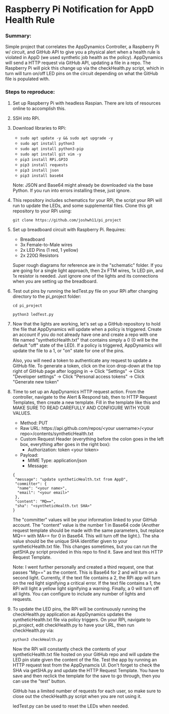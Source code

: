 # Raspberry Pi Notification for AppD Health Rule

### Summary:

Simple project that correlates the AppDynamics Controller, a Raspberry Pi w/ circuit, and GitHub API to give you a physical alert when a health rule is violated in
AppD (we used synthetic job health as the policy). AppDynamics will send a HTTP request via GitHub API, updating a file in a repo. The Raspberry Pi will pick this
change up via the checkHealth.py script, which in turn will turn on/off LED pins on the circuit depending on what the GitHub file is populated with.

### Steps to reproduce:

1. Set up Raspberry Pi with headless Raspian. There are lots of resources online to accomplish this.
2. SSH into RPi.
3. Download libraries to RPi:

     * ```sudo apt update -y && sudo apt upgrade -y```
     * ```sudo apt install python3```
     * ```sudo apt install python3-pip```
     * ```sudo apt install git vim -y```
     * ```pip3 install RPi.GPIO```
     * ```pip3 install requests```
     * ```pip3 install json```
     * ```pip3 install base64```

    Note: JSON and Base64 might already be downloaded via the base Python. If you run into errors installing these, just ignore.

4. This repository includes schematics for your RPi, the script your RPi will run to update the LEDs, and some supplemental files. Clone this git repository to your
   RPi using:

    ```git clone https://github.com/joshwh11/pi_project```

5. Set up breadboard circuit with Raspberry Pi. Requires:

    * Breadboard
    * 3x Female-to-Male wires
    * 2x LED Pins (1 red, 1 yellow)
    * 2x 220Ω Resistors 

    Super rough diagrams for reference are in the "schematic" folder. If you are going for a single light approach, then 2x FTM wires, 1x LED pin, and 1x resistor 
    is needed. Just ignore one of the lights and its connections when you are setting up the breadboard.

6. Test out pins by running the ledTest.py file on your RPi after changing directory to the pi_project folder:

    ```cd pi_project```
    
    ```python3 ledTest.py```
    
7. Now that the lights are working, let's set up a GitHub repository to hold the file that AppDynamics will update when a policy is triggered. Create an account if
   you do not already have one and create a repo with one file named "syntheticHealth.txt" that contains simply a 0 (0 will be the default "off" state of the LED). 
   If a policy is triggered, AppDynamics will update the file to a 1, or "on" state for one of the pins.
   
   Also, you will need a token to authenticate any request to update a GitHub file. To generate a token, click on the icon drop-down at the top right of GitHub page 
   after logging in -> Click "Settings" -> Click "Developer settings" -> Click "Personal access tokens" -> Click "Generate new token"

8. Time to set up an AppDynamics HTTP request action. From the controller, navigate to the Alert & Respond tab, then to HTTP Request Templates, then create a new
   template. Fill in the template like this and MAKE SURE TO READ CAREFULLY AND CONFIGURE WITH YOUR VALUES.
   
   * Method: PUT
   * Raw URL: https://<span></span>api.github.com/repos/\<your username\>/\<your repo\>/contents/syntheticHealth.txt
   * Custom Request Header (everything before the colon goes in the left box, everything after goes in the right box): 
       * Authorization: token \<your token\>
   * Payload:
       * MIME Type: application/json
       * Message: 

    ```
    {
     "message": "update syntheticHealth.txt from AppD",
     "committer": {
      "name": "<your name>",
      "email": "<your email>"
     },
     "content": "MQ==",
     "sha": "<syntheticHealth.txt SHA>"
    }
    ```

    The "committer" values will be your information linked to your GitHub account. The "content" value is the number 1 in Base64 code (Another request
    template should be made with the same parameters, but replace MQ== with MA== for 0 in Base64. This will turn off the light.). The sha value should be the unique 
    SHA identifier given to your syntheticHealth.txt file. This changes sometimes, but you can run the getSHA.py script provided in this repo to find it. Save and
    test this HTTP Request Template.
   
    Note: I went further personally and created a third request, one that passes "Mg==" as the content. This is Base64 for 2 and will turn on a second light.
    Currently, if the text file contains a 2, the RPi app will turn on the red light signifying a critical error. If the text file contains a 1, the RPi will light
    a yellow light signifying a warning. Finally, a 0 will turn off all lights. You can configure to include any number of lights and requests.
    
9. To update the LED pins, the RPi will be continuously running the checkHealth.py application as AppDynamics updates the syntheticHealth.txt file via policy 
   triggers. On your RPi, navigate to pi_project, edit checkHealth.py to have your URL, then run checkHealth.py via:
   
   ```python3 checkHealth.py```
   
   Now the RPi will constantly check the contents of your syntheticHealth.txt file hosted on your GitHub repo and will update the LED pin state given the content
   of the file. Test the app by running an HTTP request test from the AppDynamcis UI. Don't forget to check the SHA via getSHA.py and update the HTTP Request
   Template. You have to save and then reclick the template for the save to go through, then you can use the "test" button.
   
   GitHub has a limited number of requests for each user, so make sure to close out the checkHealth.py script when you are not using it.
   
   ledTest.py can be used to reset the LEDs when needed.
